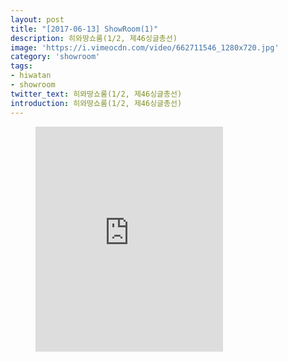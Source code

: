 ```yaml
---
layout: post
title: "[2017-06-13] ShowRoom(1)"
description: 히와땅쇼룸(1/2, 제46싱글총선)
image: 'https://i.vimeocdn.com/video/662711546_1280x720.jpg'
category: 'showroom'
tags:
- hiwatan
- showroom
twitter_text: 히와땅쇼룸(1/2, 제46싱글총선)
introduction: 히와땅쇼룸(1/2, 제46싱글총선)
---
```

<figure class="video_container">
<iframe src="https://player.vimeo.com/video/239670850" height="360" frameborder="0" webkitallowfullscreen mozallowfullscreen allowfullscreen></iframe>
</figure>
